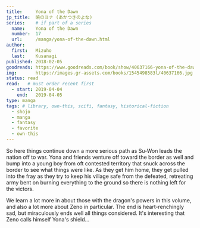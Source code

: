 ```yaml
---
title:     Yona of the Dawn
jp_title:  暁のヨナ (あかつきのよな)
series:    # if part of a series
  name:    Yona of the Dawn
  number:  17
  url:     /manga/yona-of-the-dawn.html
author: 
  first:   Mizuho 
  last:    Kusanagi
published: 2018-02-05 
goodreads: https://www.goodreads.com/book/show/40637166-yona-of-the-dawn-vol-17
img:       https://images.gr-assets.com/books/1545498583l/40637166.jpg
status: read
read:   # must order recent first
  - start: 2019-04-04 
    end:   2019-04-05
type: manga
tags: # library, own-this, scifi, fantasy, historical-fiction
  - shojo
  - manga
  - fantasy
  - favorite
  - own-this
---
```


So here things continue down a more serious path as Su-Won leads the nation off to war. Yona and friends venture off toward the border as well and bump into a young boy from oft contested territory that snuck across the border to see what things were like. As they get him home, they get pulled into the fray as they try to keep his village safe from the defeated, retreating army bent on burning everything to the ground so there is nothing left for the victors.

We learn a lot more in about those with the dragon's powers in this volume, and also a lot more about Zeno in particular. The end is heart-renchingly sad, but miraculously ends well all things considered. <spoiler>It's interesting that Zeno calls himself Yona's shield...</spoiler>